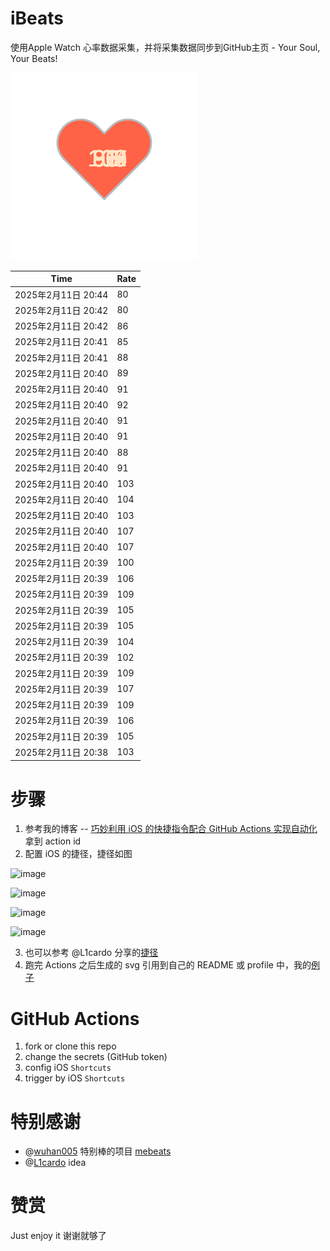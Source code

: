 # iBeats
使用Apple Watch 心率数据采集，并将采集数据同步到GitHub主页 - Your Soul, Your Beats!

![](./files/heart.svg)

<!--START_SECTION:my_heart_rate-->
| Time | Rate | 
 | ---- | ---- | 
| 2025年2月11日 20:44 | 80 |
| 2025年2月11日 20:42 | 80 |
| 2025年2月11日 20:42 | 86 |
| 2025年2月11日 20:41 | 85 |
| 2025年2月11日 20:41 | 88 |
| 2025年2月11日 20:40 | 89 |
| 2025年2月11日 20:40 | 91 |
| 2025年2月11日 20:40 | 92 |
| 2025年2月11日 20:40 | 91 |
| 2025年2月11日 20:40 | 91 |
| 2025年2月11日 20:40 | 88 |
| 2025年2月11日 20:40 | 91 |
| 2025年2月11日 20:40 | 103 |
| 2025年2月11日 20:40 | 104 |
| 2025年2月11日 20:40 | 103 |
| 2025年2月11日 20:40 | 107 |
| 2025年2月11日 20:40 | 107 |
| 2025年2月11日 20:39 | 100 |
| 2025年2月11日 20:39 | 106 |
| 2025年2月11日 20:39 | 109 |
| 2025年2月11日 20:39 | 105 |
| 2025年2月11日 20:39 | 105 |
| 2025年2月11日 20:39 | 104 |
| 2025年2月11日 20:39 | 102 |
| 2025年2月11日 20:39 | 109 |
| 2025年2月11日 20:39 | 107 |
| 2025年2月11日 20:39 | 109 |
| 2025年2月11日 20:39 | 106 |
| 2025年2月11日 20:39 | 105 |
| 2025年2月11日 20:38 | 103 |

<!--END_SECTION:my_heart_rate-->

# 步骤
1. 参考我的博客 -- [巧妙利用 iOS 的快捷指令配合 GitHub Actions 实现自动化](https://github.com/yihong0618/gitblog/issues/198) 拿到 action id
2. 配置 iOS 的捷径，捷径如图

![image](https://user-images.githubusercontent.com/15976103/122154218-0db0b480-ce97-11eb-93bb-5aec07c558dc.png)

![image](https://user-images.githubusercontent.com/15976103/122154236-186b4980-ce97-11eb-8e4b-70551a0391ae.png)

![image](https://user-images.githubusercontent.com/15976103/122154268-2d47dd00-ce97-11eb-902e-3acf292265a9.png)

![image](https://user-images.githubusercontent.com/15976103/122174055-fa144680-ceb4-11eb-9be2-3eb83cd516f7.png)

3. 也可以参考 @L1cardo 分享的[捷径](https://www.icloud.com/shortcuts/6ab6047b459c41ad822ad6b94b1c03d4)
4. 跑完 Actions 之后生成的 svg 引用到自己的 README 或 profile 中，我的[例子](https://github.com/yihong0618) 

# GitHub Actions

1. fork or clone this repo
2. change the secrets (GitHub token)
3. config iOS `Shortcuts` 
4. trigger by iOS `Shortcuts`

# 特别感谢
- @[wuhan005](https://github.com/wuhan005) 特别棒的项目 [mebeats](https://github.com/wuhan005/mebeats)
- @[L1cardo](https://github.com/L1cardo) idea

# 赞赏
Just enjoy it
谢谢就够了
